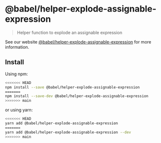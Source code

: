 # @babel/helper-explode-assignable-expression

> Helper function to explode an assignable expression

See our website [@babel/helper-explode-assignable-expression](https://babeljs.io/docs/en/babel-helper-explode-assignable-expression) for more information.

## Install

Using npm:

```sh
<<<<<<< HEAD
npm install --save @babel/helper-explode-assignable-expression
=======
npm install --save-dev @babel/helper-explode-assignable-expression
>>>>>>> main
```

or using yarn:

```sh
<<<<<<< HEAD
yarn add @babel/helper-explode-assignable-expression
=======
yarn add @babel/helper-explode-assignable-expression --dev
>>>>>>> main
```
